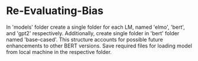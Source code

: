# Re-Evaluating-Bias

In 'models' folder create a single folder for each LM, named 'elmo', 'bert', and 'gpt2' respectively. Additionally, create single folder in 'bert' folder named 'base-cased'. This structure accounts for possible future enhancements to other BERT versions. Save required files for loading model from local machine in the respective folder.

